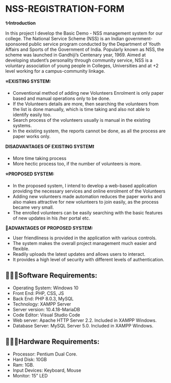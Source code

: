 # NSS-REGISTRATION-FORM

**✨Introduction**

In this project I develop the Basic Demo - NSS management system for our college. 
The National Service Scheme (NSS) is an Indian government-sponsored public 
service program conducted by the Department of Youth Affairs and Sports of 
the Government of India. Popularly known as NSS, the scheme was launched 
in Gandhiji’s Centenary year, 1969. Aimed at developing student’s personality through 
community service, NSS is a voluntary association of young people in Colleges, Universities 
and at +2 level working for a campus-community linkage.

**⭐️EXISTING SYSTEM:**

- Conventional method of adding new Volunteers Enrolment is only paper based and 
manual operations only to be done.
- If the Volunteers details are more, then searching the volunteers from the list is 
done manually, which is time taking and also not able to identify easily too.
- Search process of the volunteers usually is manual in the existing systems.
- In the existing system, the reports cannot be done, as all the process are paper 
works only.

**DISADVANTAGES OF EXISTING SYSTEM❗️**

- More time taking process
- More hectic process too, if the number of volunteers is more.

**⭐️PROPOSED SYSTEM:**

- In the proposed system, I intend to develop a web-based application providing the 
necessary services and online enrolment of the Volunteers
- Adding new volunteers made automation reduces the paper works and also makes 
attractive for new volunteers to join easily, as the process became very small.
- The enrolled volunteers can be easily searching with the basic features of new 
updates in his /her portal etc.

**💖ADVANTAGES OF PROPOSED SYSTEM:**

- User friendliness is provided in the application with various controls.
- The system makes the overall project management much easier and flexible.
- Readily uploads the latest updates and allows users to interact.
- It provides a high level of security with different levels of authentication.

## 👨🏽‍💻Software Requirements:

- Operating System: Windows 10
- Front End: PHP, CSS, JS 
- Back End: PHP 8.0.3, MySQL
- Technology: XAMPP Server
- Server version: 10.4.18-MariaDB
- Code Editor: Visual Studio Code
- Web server: Apache HTTP Server 2.2. Included in XAMPP Windows.
- Database Server: MySQL Server 5.0. Included in XAMPP Windows.

## 👨🏽‍💻Hardware Requirements:

- Processor: Pentium Dual Core.
- Hard Disk: 10GB
- Ram: 1GB.
- Input Devices: Keyboard, Mouse
- Monitor: 15” LED